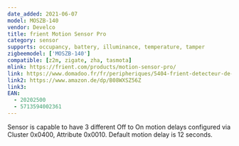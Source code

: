 ```yaml
---
date_added: 2021-06-07
model: MOSZB-140
vendor: Develco
title: frient Motion Sensor Pro
category: sensor
supports: occupancy, battery, illuminance, temperature, tamper
zigbeemodel: ['MOSZB-140']
compatible: [z2m, zigate, zha, tasmota]
mlink: https://frient.com/products/motion-sensor-pro/
link: https://www.domadoo.fr/fr/peripheriques/5404-frient-detecteur-de-mouvement-zigbee-30-capteur-de-temperature-et-luminosite-5713594002361.html
link2: https://www.amazon.de/dp/B08WXSZ56Z
link3: 
EAN:
  - 20202500
  - 5713594002361
---
```

Sensor is capable to have 3 different Off to On motion delays configured via Cluster 0x0400, Attribute 0x0010. Default motion delay is 12 seconds.
